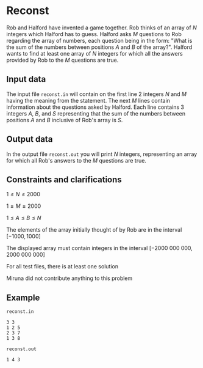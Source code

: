 # Reconst

Rob and Halford have invented a game together. Rob thinks of an array of $N$ integers which Halford has to guess. Halford asks $M$ questions to Rob regarding the array of numbers, each question being in the form: "What is the sum of the numbers between positions $A$ and $B$ of the array?". Halford wants to find at least one array of $N$ integers for which all the answers provided by Rob to the $M$ questions are true.

## Input data

The input file `reconst.in` will contain on the first line 2 integers $N$ and $M$ having the meaning from the statement. The next $M$ lines contain information about the questions asked by Halford. Each line contains 3 integers $A$, $B$, and $S$ representing that the sum of the numbers between positions $A$ and $B$ inclusive of Rob's array is $S$.

## Output data

In the output file `reconst.out` you will print $N$ integers, representing an array for which all Rob's answers to the $M$ questions are true.

## Constraints and clarifications

$1 \leq N \leq 2000$

$1 \leq M \leq 2000$

$1 \leq A \leq B \leq N$

The elements of the array initially thought of by Rob are in the interval $[-1000, 1000]$

The displayed array must contain integers in the interval $[-2000\ 000\ 000, 2000\ 000\ 000]$

For all test files, there is at least one solution

Miruna did not contribute anything to this problem

## Example

`reconst.in`
```
3 3
1 2 5
2 3 7
1 3 8
```

`reconst.out`
```
1 4 3
```